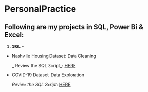 # PersonalPractice
## Following are my projects in SQL, Power Bi & Excel:
1. **SQL** -

  - Nashville Housing Dataset: Data Cleaning
  
     _ Review the SQL Script_: [HERE](https://github.com/Ngatran19/PersonalPractice/blob/main/Data%20Cleasing.sql)


  - COVID-19 Dataset: Data Exploration
  
     _Review the SQL Script_: [HERE](https://github.com/Ngatran19/PersonalPractice/blob/main/Data%20Exploration.sql)
